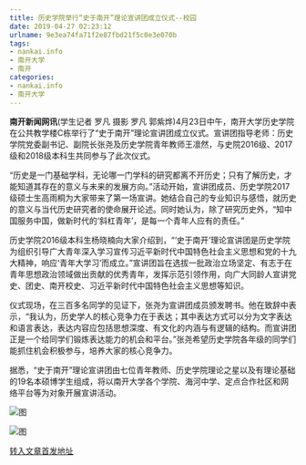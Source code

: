 ```yaml
---
title: 历史学院举行“史于南开”理论宣讲团成立仪式--校园
date: 2019-04-27 02:23:12
urlname: 9e3ea74fa71f2e87fbd21f5c0e3e070b
tags: 
- nankai.info
- 南开大学
- 南开
categories:
- nankai.info
- 南开大学
---
```


**南开新闻网讯**(学生记者 罗凡 摄影 罗凡 郭紫烨)4月23日中午，南开大学历史学院在公共教学楼C栋举行了“史于南开”理论宣讲团成立仪式。宣讲团指导老师：历史学院党委副书记、副院长张尧及历史学院青年教师王凛然，与史院2016级、2017级和2018级本科生共同参与了此次仪式。

“历史是一门基础学科，无论哪一门学科的研究都离不开历史；只有了解历史，才能知道其存在的意义与未来的发展方向。”活动开始，宣讲团成员、历史学院2017级硕士生高雨桐为大家带来了第一场宣讲。她结合自己的专业知识与感悟，就历史的意义与当代历史研究者的使命展开论述。同时她认为，除了研究历史外，“知中国服务中国，做新时代的‘斜杠青年’，是每一个青年人应有的责任。”

历史学院2016级本科生杨晓楠向大家介绍到，“‘史于南开’理论宣讲团是历史学院为组织引导广大青年深入学习宣传习近平新时代中国特色社会主义思想和党的十九大精神，响应‘青年大学习’而成立。”宣讲团旨在选拔一批政治立场坚定、有志于在青年思想政治领域做出贡献的优秀青年，发挥示范引领作用，向广大同龄人宣讲党史、团史、南开校史、习近平新时代中国特色社会主义思想等知识。

仪式现场，在三百多名同学的见证下，张尧为宣讲团成员颁发聘书。他在致辞中表示，“我认为，历史学人的核心竞争力在于表达；其中表达方式可以分为文字表达和语言表达，表达内容应包括思想深度、有文化的内涵与有逻辑的结构。而宣讲团正是一个给同学们锻炼表达能力的机会和平台。”张尧希望历史学院各年级的同学们能抓住机会积极参与，培养大家的核心竞争力。

据悉，“史于南开”理论宣讲团由七位青年教师、历史学院理论之星以及有理论基础的19名本硕博学生组成，将以南开大学各个学院、海河中学、定点合作社区和网络平台等为对象开展宣讲活动。

![图](http://news.nankai.edu.cn/pic/0/00/35/08/350885_869542.jpg)

![图](http://news.nankai.edu.cn/pic/0/00/35/08/350886_054249.jpg)

[转入文章首发地址](http://news.nankai.edu.cn/qqxy/system/2019/04/24/000446894.shtml)